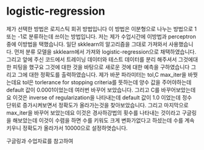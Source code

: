 # logistic-regression
제가 선택한 방법은 로지스틱 회귀 방법입니다 이 방법은 이분형으로 나누는  방법으로 1또는 -1로 분류하는데 쓰이는 방법입니다.
저는 제가 수업시간에 이방법과 perceptron중에 이방법을 택했습니다.
일단 skklearn의 알고리즘을 그대로 가져와서 사용했습니다.
먼저 분류 모델을 skklearn에서 가져와 logistic-regression으로 채택하였습니다.
그리고 앞에 주신 코드에서 트레이닝 데이터와 테스트 데이터를 분리 해주셔서 그것에대한 피팅을 했구요
그것에 대한 것을 바탕으로 새로운 것에 대한 예측을 구하였습니다
그리고 그에 대한 정확도를 출력하였습니다.
제가 바꾼 파라미터는  tol,C max_iter을 바꿧는데요
tol은 torlerance for stopping criteria를 뜻하는데 양수 값을 주어야하는데 default 값이 0.0001이었는데
여러번 바꾸어 보았습니다.
그리고 C를 바꾸어보았는데요 이것은 inverse of regularization을 나타내는데
default 값이 1.0 이었는데 정수 단위로 증가시켜보면서 정확도가 올라가는것을 찾아보았습니다.
그리고 마지막으로 max_iter을 바꾸어 보았는데요
이것은 경사하강법의 횟수를 나타내는 것이라고 구글링을 해보았는데 이것이 수렴을 하면 수를 키워도 크게 변화가없다고 하셨는데
수를 계속 키우니 정확도가 올라가서 10000으로 설정하엿습니다.

구글링과 수업자료를 참고하여 
